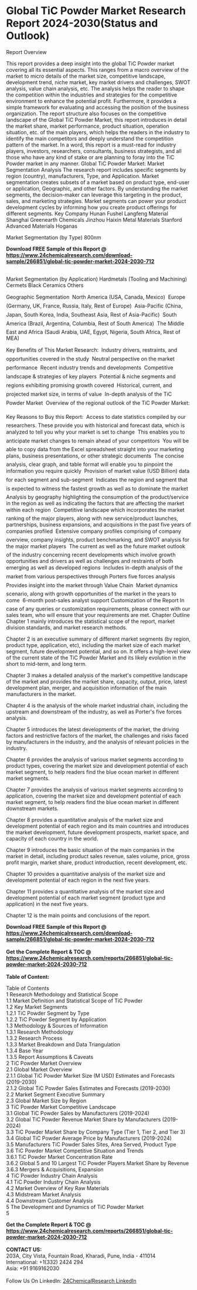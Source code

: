 <h1>Global TiC Powder Market Research Report 2024-2030(Status and Outlook)</h1><p>Report Overview</p><p>
This report provides a deep insight into the global TiC Powder market covering all its essential aspects. This ranges from a macro overview of the market to micro details of the market size, competitive landscape, development trend, niche market, key market drivers and challenges, SWOT analysis, value chain analysis, etc.
The analysis helps the reader to shape the competition within the industries and strategies for the competitive environment to enhance the potential profit. Furthermore, it provides a simple framework for evaluating and accessing the position of the business organization. The report structure also focuses on the competitive landscape of the Global TiC Powder Market, this report introduces in detail the market share, market performance, product situation, operation situation, etc. of the main players, which helps the readers in the industry to identify the main competitors and deeply understand the competition pattern of the market.
In a word, this report is a must-read for industry players, investors, researchers, consultants, business strategists, and all those who have any kind of stake or are planning to foray into the TiC Powder market in any manner.
Global TiC Powder Market: Market Segmentation Analysis
The research report includes specific segments by region (country), manufacturers, Type, and Application. Market segmentation creates subsets of a market based on product type, end-user or application, Geographic, and other factors. By understanding the market segments, the decision-maker can leverage this targeting in the product, sales, and marketing strategies. Market segments can power your product development cycles by informing how you create product offerings for different segments.
Key Company
Hunan Fushel
Langfeng Material
Shanghai Greenearth Chemicals
Jinzhou Haixin Metal Materials
Stanford Advanced Materials
Hoganas</p><p>
Market Segmentation (by Type)
800nm</p><div><b>Download FREE Sample of this Report @ 
            <a href="https://www.24chemicalresearch.com/download-sample/266851/global-tic-powder-market-2024-2030-712">
            https://www.24chemicalresearch.com/download-sample/266851/global-tic-powder-market-2024-2030-712</a></b></div><br><p>
Market Segmentation (by Application)
Hardmetals (Tooling and Machining)
Cermets
Black Ceramics
Others</p><p>
Geographic Segmentation
 North America (USA, Canada, Mexico)
 Europe (Germany, UK, France, Russia, Italy, Rest of Europe)
 Asia-Pacific (China, Japan, South Korea, India, Southeast Asia, Rest of Asia-Pacific)
 South America (Brazil, Argentina, Columbia, Rest of South America)
 The Middle East and Africa (Saudi Arabia, UAE, Egypt, Nigeria, South Africa, Rest of MEA)</p><p>
Key Benefits of This Market Research:
 Industry drivers, restraints, and opportunities covered in the study
 Neutral perspective on the market performance
 Recent industry trends and developments
 Competitive landscape &amp; strategies of key players
 Potential &amp; niche segments and regions exhibiting promising growth covered
 Historical, current, and projected market size, in terms of value
 In-depth analysis of the TiC Powder Market
 Overview of the regional outlook of the TiC Powder Market:</p><p>
Key Reasons to Buy this Report:
 Access to date statistics compiled by our researchers. These provide you with historical and forecast data, which is analyzed to tell you why your market is set to change
 This enables you to anticipate market changes to remain ahead of your competitors
 You will be able to copy data from the Excel spreadsheet straight into your marketing plans, business presentations, or other strategic documents
 The concise analysis, clear graph, and table format will enable you to pinpoint the information you require quickly
 Provision of market value (USD Billion) data for each segment and sub-segment
 Indicates the region and segment that is expected to witness the fastest growth as well as to dominate the market
 Analysis by geography highlighting the consumption of the product/service in the region as well as indicating the factors that are affecting the market within each region
 Competitive landscape which incorporates the market ranking of the major players, along with new service/product launches, partnerships, business expansions, and acquisitions in the past five years of companies profiled
 Extensive company profiles comprising of company overview, company insights, product benchmarking, and SWOT analysis for the major market players
 The current as well as the future market outlook of the industry concerning recent developments which involve growth opportunities and drivers as well as challenges and restraints of both emerging as well as developed regions
 Includes in-depth analysis of the market from various perspectives through Porters five forces analysis
 Provides insight into the market through Value Chain
 Market dynamics scenario, along with growth opportunities of the market in the years to come
 6-month post-sales analyst support
Customization of the Report
In case of any queries or customization requirements, please connect with our sales team, who will ensure that your requirements are met.
Chapter Outline
Chapter 1 mainly introduces the statistical scope of the report, market division standards, and market research methods.</p><p>
Chapter 2 is an executive summary of different market segments (by region, product type, application, etc), including the market size of each market segment, future development potential, and so on. It offers a high-level view of the current state of the TiC Powder Market and its likely evolution in the short to mid-term, and long term.</p><p>
Chapter 3 makes a detailed analysis of the market's competitive landscape of the market and provides the market share, capacity, output, price, latest development plan, merger, and acquisition information of the main manufacturers in the market.</p><p>
Chapter 4 is the analysis of the whole market industrial chain, including the upstream and downstream of the industry, as well as Porter's five forces analysis.</p><p>
Chapter 5 introduces the latest developments of the market, the driving factors and restrictive factors of the market, the challenges and risks faced by manufacturers in the industry, and the analysis of relevant policies in the industry.</p><p>
Chapter 6 provides the analysis of various market segments according to product types, covering the market size and development potential of each market segment, to help readers find the blue ocean market in different market segments.</p><p>
Chapter 7 provides the analysis of various market segments according to application, covering the market size and development potential of each market segment, to help readers find the blue ocean market in different downstream markets.</p><p>
Chapter 8 provides a quantitative analysis of the market size and development potential of each region and its main countries and introduces the market development, future development prospects, market space, and capacity of each country in the world.</p><p>
Chapter 9 introduces the basic situation of the main companies in the market in detail, including product sales revenue, sales volume, price, gross profit margin, market share, product introduction, recent development, etc.</p><p>
Chapter 10 provides a quantitative analysis of the market size and development potential of each region in the next five years.</p><p>
Chapter 11 provides a quantitative analysis of the market size and development potential of each market segment (product type and application) in the next five years.</p><p>
Chapter 12 is the main points and conclusions of the report.</p><p>
</p><div><b>Download FREE Sample of this Report @ 
            <a href="https://www.24chemicalresearch.com/download-sample/266851/global-tic-powder-market-2024-2030-712">
            https://www.24chemicalresearch.com/download-sample/266851/global-tic-powder-market-2024-2030-712</a></b></div><br><div><b>Get the Complete Report & TOC @ 
            <a href="https://www.24chemicalresearch.com/reports/266851/global-tic-powder-market-2024-2030-712">
            https://www.24chemicalresearch.com/reports/266851/global-tic-powder-market-2024-2030-712</a></b></div><br>
            <b>Table of Content:</b><p>Table of Contents<br />
1 Research Methodology and Statistical Scope<br />
1.1 Market Definition and Statistical Scope of TiC Powder<br />
1.2 Key Market Segments<br />
1.2.1 TiC Powder Segment by Type<br />
1.2.2 TiC Powder Segment by Application<br />
1.3 Methodology & Sources of Information<br />
1.3.1 Research Methodology<br />
1.3.2 Research Process<br />
1.3.3 Market Breakdown and Data Triangulation<br />
1.3.4 Base Year<br />
1.3.5 Report Assumptions & Caveats<br />
2 TiC Powder Market Overview<br />
2.1 Global Market Overview<br />
2.1.1 Global TiC Powder Market Size (M USD) Estimates and Forecasts (2019-2030)<br />
2.1.2 Global TiC Powder Sales Estimates and Forecasts (2019-2030)<br />
2.2 Market Segment Executive Summary<br />
2.3 Global Market Size by Region<br />
3 TiC Powder Market Competitive Landscape<br />
3.1 Global TiC Powder Sales by Manufacturers (2019-2024)<br />
3.2 Global TiC Powder Revenue Market Share by Manufacturers (2019-2024)<br />
3.3 TiC Powder Market Share by Company Type (Tier 1, Tier 2, and Tier 3)<br />
3.4 Global TiC Powder Average Price by Manufacturers (2019-2024)<br />
3.5 Manufacturers TiC Powder Sales Sites, Area Served, Product Type<br />
3.6 TiC Powder Market Competitive Situation and Trends<br />
3.6.1 TiC Powder Market Concentration Rate<br />
3.6.2 Global 5 and 10 Largest TiC Powder Players Market Share by Revenue<br />
3.6.3 Mergers & Acquisitions, Expansion<br />
4 TiC Powder Industry Chain Analysis<br />
4.1 TiC Powder Industry Chain Analysis<br />
4.2 Market Overview of Key Raw Materials<br />
4.3 Midstream Market Analysis<br />
4.4 Downstream Customer Analysis<br />
5 The Development and Dynamics of TiC Powder Market <br />
5</p><div><b>Get the Complete Report & TOC @ 
            <a href="https://www.24chemicalresearch.com/reports/266851/global-tic-powder-market-2024-2030-712">
            https://www.24chemicalresearch.com/reports/266851/global-tic-powder-market-2024-2030-712</a></b></div><br><b>CONTACT US:</b><br>
            203A, City Vista, Fountain Road, Kharadi, Pune, India - 411014<br>
            International: +1(332) 2424 294<br>
            Asia: +91 9169162030 <br><br>
            Follow Us On LinkedIn: <a href="https://www.linkedin.com/company/24chemicalresearch/">24ChemicalResearch LinkedIn</a>
